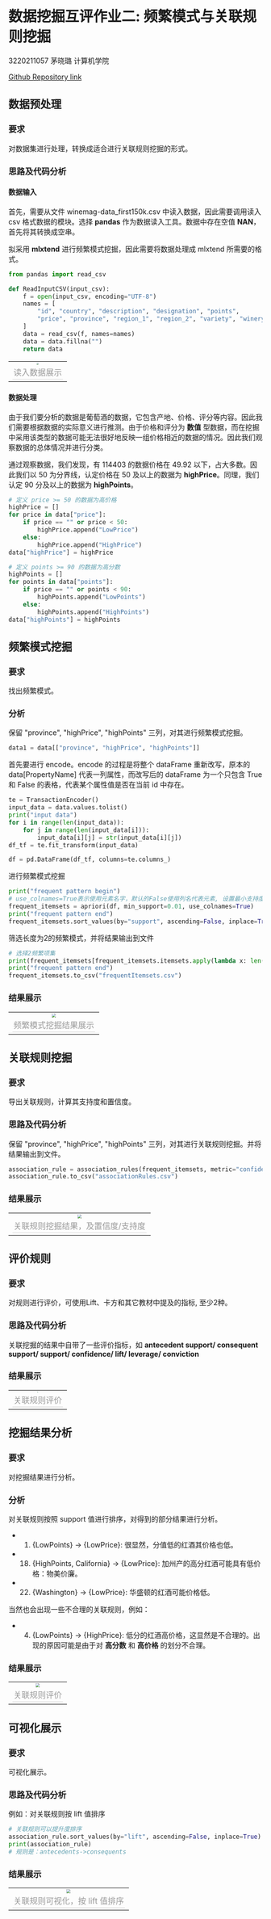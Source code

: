 # 数据挖掘互评作业二: 频繁模式与关联规则挖掘

3220211057 茅晓璐 计算机学院

[Github Repository link](https://github.com/Criinal/dataHomework2)

## 数据预处理

### 要求

对数据集进行处理，转换成适合进行关联规则挖掘的形式。

### 思路及代码分析

#### 数据输入

首先，需要从文件 winemag-data_first150k.csv 中读入数据，因此需要调用读入 csv 格式数据的模块。选择 __pandas__ 作为数据读入工具。数据中存在空值 __NAN__，首先将其转换成空串。

拟采用 __mlxtend__ 进行频繁模式挖掘，因此需要将数据处理成 mlxtend 所需要的格式。


```Python
from pandas import read_csv

def ReadInputCSV(input_csv):
    f = open(input_csv, encoding="UTF-8")
    names = [
        "id", "country", "description", "designation", "points",
        "price", "province", "region_1", "region_2", "variety", "winery",
    ]
    data = read_csv(f, names=names)
    data = data.fillna("")
    return data
```
<center>
<table><tr>
<td><center><img style="zoom:30%"
src="./pic/1.png" border=0>
<br>
<div style="color:orange; border-bottom: 1px solid #d9d9d9;
display: inline-block;
color: #999;
padding: 2px;">读入数据展示</div>
</table>
</center>

#### 数据处理

由于我们要分析的数据是葡萄酒的数据，它包含产地、价格、评分等内容。因此我们需要根据数据的实际意义进行推测。由于价格和评分为 __数值__ 型数据，而在挖掘中采用该类型的数据可能无法很好地反映一组价格相近的数据的情况。因此我们观察数据的总体情况并进行分类。

通过观察数据，我们发现，有 114403 的数据价格在 49.92 以下，占大多数。因此我们以 50 为分界线，认定价格在 50 及以上的数据为 __highPrice__。同理，我们认定 90 分及以上的数据为 __highPoints__。

```Python
# 定义 price >= 50 的数据为高价格
highPrice = []
for price in data["price"]:
    if price == "" or price < 50:
        highPrice.append("LowPrice")
    else:
        highPrice.append("HighPrice")
data["highPrice"] = highPrice

# 定义 points >= 90 的数据为高分数
highPoints = []
for points in data["points"]:
    if price == "" or points < 90:
        highPoints.append("LowPoints")
    else:
        highPoints.append("HighPoints")
data["highPoints"] = highPoints
```

## 频繁模式挖掘

### 要求
找出频繁模式。

### 分析

保留 "province", "highPrice", "highPoints" 三列，对其进行频繁模式挖掘。

```Python
data1 = data[["province", "highPrice", "highPoints"]]
```

首先要进行 encode。encode 的过程是将整个 dataFrame 重新改写，原本的 data[PropertyName] 代表一列属性，而改写后的 dataFrame 为一个只包含 True 和 False 的表格，代表某个属性值是否在当前 id 中存在。

```Python
te = TransactionEncoder()
input_data = data.values.tolist()
print("input data")
for i in range(len(input_data)):
    for j in range(len(input_data[i])):
        input_data[i][j] = str(input_data[i][j])
df_tf = te.fit_transform(input_data)

df = pd.DataFrame(df_tf, columns=te.columns_)
```

进行频繁模式挖掘

```python
print("frequent pattern begin")
# use_colnames=True表示使用元素名字，默认的False使用列名代表元素, 设置最小支持度min_support
frequent_itemsets = apriori(df, min_support=0.01, use_colnames=True)
print("frequent pattern end")
frequent_itemsets.sort_values(by="support", ascending=False, inplace=True)
```

筛选长度为2的频繁模式，并将结果输出到文件

```Python
# 选择2频繁项集
print(frequent_itemsets[frequent_itemsets.itemsets.apply(lambda x: len(x)) == 2])
print("frequent pattern end")
frequent_itemsets.to_csv("frequentItemsets.csv")
```

### 结果展示
<center>
<table><tr>
<td><center><img style="zoom:50%"
src="./pic/2.png" border=0>
<br>
<div style="color:orange; border-bottom: 1px solid #d9d9d9;
display: inline-block;
color: #999;
padding: 2px;">频繁模式挖掘结果展示</div>
</table>
</center>

## 关联规则挖掘

### 要求
导出关联规则，计算其支持度和置信度。

### 思路及代码分析

保留 "province", "highPrice", "highPoints" 三列，对其进行关联规则挖掘。并将结果输出到文件。

```Python
association_rule = association_rules(frequent_itemsets, metric="confidence", min_threshold=0.1)
association_rule.to_csv("associationRules.csv")
```

### 结果展示
<center>
<table><tr>
<td><center><img style="zoom:50%"
src="./pic/5.png" border=0>
<br>
<div style="color:orange; border-bottom: 1px solid #d9d9d9;
display: inline-block;
color: #999;
padding: 2px;">关联规则挖掘结果，及置信度/支持度</div>
</table>
</center>

## 评价规则

### 要求
对规则进行评价，可使用Lift、卡方和其它教材中提及的指标, 至少2种。

### 思路及代码分析

关联挖掘的结果中自带了一些评价指标，如 __antecedent support/ consequent  support/ support/ confidence/ lift/ leverage/ conviction__

### 结果展示

<center>
<table><tr>
<td><center><img style="zoom:13%"
src="./pic/3.png" border=0>
<br>
<div style="color:orange; border-bottom: 1px solid #d9d9d9;
display: inline-block;
color: #999;
padding: 2px;">关联规则评价</div>
</table>
</center>

## 挖掘结果分析

### 要求
对挖掘结果进行分析。

### 分析
对关联规则按照 support 值进行排序，对得到的部分结果进行分析。

- 1. {LowPoints} -> {LowPrice}: 很显然，分值低的红酒其价格也低。
- 18. {HighPoints, California} -> {LowPrice}: 加州产的高分红酒可能具有低价格：物美价廉。
- 22. {Washington} -> {LowPrice}: 华盛顿的红酒可能价格低。

当然也会出现一些不合理的关联规则，例如：
- 4. {LowPoints} -> {HighPrice}: 低分的红酒高价格，这显然是不合理的。出现的原因可能是由于对 __高分数__ 和 __高价格__ 的划分不合理。

### 结果展示
<center>
<table><tr>
<td><center><img style="zoom:50%"
src="./pic/6.png" border=0>
<br>
<div style="color:orange; border-bottom: 1px solid #d9d9d9;
display: inline-block;
color: #999;
padding: 2px;">关联规则评价</div>
</table>
</center>

## 可视化展示

### 要求
可视化展示。

### 思路及代码分析

例如：对关联规则按 lift 值排序

```Python
# 关联规则可以提升度排序
association_rule.sort_values(by="lift", ascending=False, inplace=True)
print(association_rule)
# 规则是：antecedents->consequents
```

### 结果展示

<center>
<table><tr>
<td><center><img style="zoom:50%"
src="./pic/4.png" border=0>
<br>
<div style="color:orange; border-bottom: 1px solid #d9d9d9;
display: inline-block;
color: #999;
padding: 2px;">关联规则可视化，按 lift 值排序</div>
</table>
</center>
